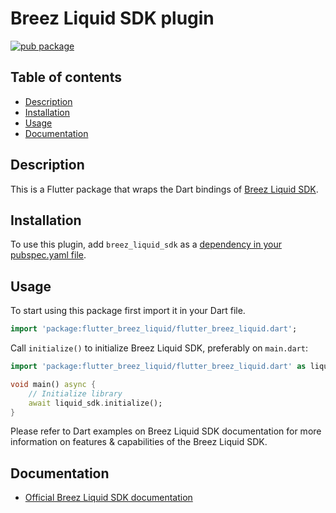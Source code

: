 # Breez Liquid SDK plugin

[![pub package](https://img.shields.io/pub/v/breez_liquid_sdk.svg)](https://pub.dev/packages/breez_liquid_sdk)

## Table of contents
- [Description](#description)
- [Installation](#installation)
- [Usage](#usage)
- [Documentation](#documentation)

## Description

This is a Flutter package that wraps the Dart bindings of [Breez Liquid SDK](https://github.com/breez/breez-liquid-sdk?tab=readme-ov-file#readme).

## Installation
To use this plugin, add `breez_liquid_sdk` as a [dependency in your pubspec.yaml file](https://flutter.dev/docs/development/platform-integration/platform-channels).

## Usage

To start using this package first import it in your Dart file.

```dart
import 'package:flutter_breez_liquid/flutter_breez_liquid.dart';
```
Call `initialize()` to initialize Breez Liquid SDK, preferably on `main.dart`:

```dart
import 'package:flutter_breez_liquid/flutter_breez_liquid.dart' as liquid_sdk;

void main() async {
    // Initialize library
    await liquid_sdk.initialize();
}
```

Please refer to Dart examples on Breez Liquid SDK documentation for more information on features & capabilities of the Breez Liquid SDK.

## Documentation

- [Official Breez Liquid SDK documentation](https://sdk-doc-liquid.breez.technology/)